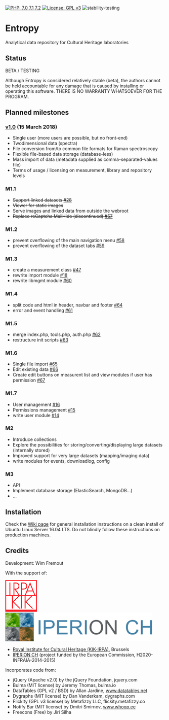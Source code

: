[![PHP: 7.0 7.1 7.2](https://img.shields.io/badge/PHP-7.0%207.1%207.2-green.svg)](http://www.php.net)
[![License: GPL v3](https://img.shields.io/badge/License-GPL%20v3-blue.svg)](https://www.gnu.org/licenses/gpl-3.0)
![stability-testing](https://img.shields.io/badge/stability-testing-yellow.svg)

# Entropy
Analytical data repository for Cultural Heritage laboratories

## Status

BETA / TESTING

Although Entropy is considered relatively stable (beta), the authors cannot be held accountable for any damage that is caused by installing or operating this software. THERE IS NO WARRANTY WHATSOEVER FOR THE PROGRAM.

## Planned milestones

### [v1.0](https://github.com/KIKIRPA/Entropy/releases/tag/v1.0) (15 March 2018)
- Single user (more users are possible, but no front-end)
- Twodimensional data (spectra)
- File conversion from/to common file formats for Raman spectroscopy
- Flexible file-based data storage (database-less)
- Mass import of data (metadata supplied as comma-separated-values file)
- Terms of usage / licensing on measurement, library and repository levels

### M1.1
- ~~Support linked datasets [#28](https://github.com/KIKIRPA/Entropy/issues/28)~~
- ~~Viewer for static images~~
- Serve images and linked data from outside the webroot
- ~~Replace reCaptcha MailHide (discontinued) [#57](https://github.com/KIKIRPA/Entropy/issues/57)~~

### M1.2
- prevent overflowing of the main navigation menu [#58](https://github.com/KIKIRPA/Entropy/issues/58)
- prevent overflowing of the dataset tabs [#59](https://github.com/KIKIRPA/Entropy/issues/59)

### M1.3
- create a measurement class [#47](https://github.com/KIKIRPA/Entropy/issues/47)
- rewrite import module [#18](https://github.com/KIKIRPA/Entropy/issues/18)
- rewrite libmgmt module [#60](https://github.com/KIKIRPA/Entropy/issues/60)

### M1.4
- split code and html in header, navbar and footer [#64](https://github.com/KIKIRPA/Entropy/issues/64)
- error and event handling [#61](https://github.com/KIKIRPA/Entropy/issues/61)

### M1.5
- merge index.php, tools.php, auth.php [#62](https://github.com/KIKIRPA/Entropy/issues/62)
- restructure init scripts [#63](https://github.com/KIKIRPA/Entropy/issues/63)

### M1.6
- Single file import [#65](https://github.com/KIKIRPA/Entropy/issues/65)
- Edit existing data [#66](https://github.com/KIKIRPA/Entropy/issues/66)
- Create edit buttons on measurent list and view modules if user has permission [#67](https://github.com/KIKIRPA/Entropy/issues/67)

### M1.7
- User management [#16](https://github.com/KIKIRPA/Entropy/issues/16)
- Permissions management [#15](https://github.com/KIKIRPA/Entropy/issues/15)
- write user module [#14](https://github.com/KIKIRPA/Entropy/issues/14)

### M2
- Introduce collections
- Explore the possibilities for storing/converting/displaying large datasets (internally stored)
- Improved support for very large datasets (mapping/imaging data)
- write modules for events, downloadlog, config

### M3
- API
- Implement database storage (ElasticSearch, MongoDB...)
- ...

## Installation

Check the [Wiki page](https://github.com/KIKIRPA/Entropy/wiki/Installation-instructions) for general installation instructions on a clean install of Ubuntu Linux Server 16.04 LTS. Do not blindly follow these instructions on production machines.

## Credits

Development: Wim Fremout

With the support of:

[![Royal Institute for Cultural Heritage (KIK-IRPA)](https://github.com/KIKIRPA/Entropy/blob/master/public_html/img/kikirpalogo.png "KIK-IRPA")](http://www.kikirpa.be)
[![IPERION CH](https://github.com/KIKIRPA/Entropy/blob/master/public_html/img/iperionlogo.png "IPERION-CH")](http://www.iperionch.eu)

- [Royal Institute for Cultural Heritage (KIK-IRPA)](http://www.kikirpa.be), Brussels
- [IPERION CH](http://www.iperionch.eu) (project funded by the European Commission, H2020-INFRAIA-2014-2015)

Incorporates code from:
- jQuery (Apache v2.0) by the jQuery Foundation, jquery.com
- Bulma (MIT license) by Jeremy Thomas, bulma.io
- DataTables (GPL v2 / BSD) by Allan Jardine, www.datatables.net
- Dygraphs (MIT license) by Dan Vanderkam, dygraphs.com
- Flickity (GPL v3 license) by Metafizzy LLC, flickity.metafizzy.co
- Notify Bar (MIT license) by Dmitri Smirnov, www.whoop.ee
- Freecons (Free) by Jiri Silha
